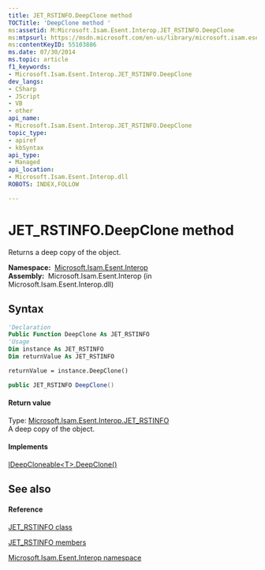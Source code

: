 ```yaml
---
title: JET_RSTINFO.DeepClone method 
TOCTitle: 'DeepClone method '
ms:assetid: M:Microsoft.Isam.Esent.Interop.JET_RSTINFO.DeepClone
ms:mtpsurl: https://msdn.microsoft.com/en-us/library/microsoft.isam.esent.interop.jet_rstinfo.deepclone(v=EXCHG.10)
ms:contentKeyID: 55103886
ms.date: 07/30/2014
ms.topic: article
f1_keywords:
- Microsoft.Isam.Esent.Interop.JET_RSTINFO.DeepClone
dev_langs:
- CSharp
- JScript
- VB
- other
api_name: 
- Microsoft.Isam.Esent.Interop.JET_RSTINFO.DeepClone
topic_type: 
- apiref
- kbSyntax
api_type: 
- Managed
api_location: 
- Microsoft.Isam.Esent.Interop.dll
ROBOTS: INDEX,FOLLOW

---
```


# JET_RSTINFO.DeepClone method

Returns a deep copy of the object.

**Namespace:**  [Microsoft.Isam.Esent.Interop](hh596136\(v=exchg.10\).md)  
**Assembly:**  Microsoft.Isam.Esent.Interop (in Microsoft.Isam.Esent.Interop.dll)

## Syntax

``` vb
'Declaration
Public Function DeepClone As JET_RSTINFO
'Usage
Dim instance As JET_RSTINFO
Dim returnValue As JET_RSTINFO

returnValue = instance.DeepClone()
```

``` csharp
public JET_RSTINFO DeepClone()
```

#### Return value

Type: [Microsoft.Isam.Esent.Interop.JET_RSTINFO](dn335235\(v=exchg.10\).md)  
A deep copy of the object.  

#### Implements

[IDeepCloneable\<T\>.DeepClone()](hh578936\(v=exchg.10\).md)  

## See also

#### Reference

[JET_RSTINFO class](dn335235\(v=exchg.10\).md)

[JET_RSTINFO members](dn335237\(v=exchg.10\).md)

[Microsoft.Isam.Esent.Interop namespace](hh596136\(v=exchg.10\).md)

